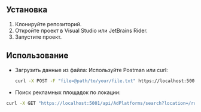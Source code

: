 ## Установка
1. Клонируйте репозиторий.
2. Откройте проект в Visual Studio или JetBrains Rider.
3. Запустите проект.

## Использование
- Загрузить данные из файла:
  Используйте Postman или curl:
  ```bash
  curl -X POST -F "file=@path/to/your/file.txt" https://localhost:5001/api/AdPlatforms/upload
- Поиск рекламных площадок по локации:

```bash
curl -X GET "https://localhost:5001/api/AdPlatforms/search?location=/ru/svrd/revda"
